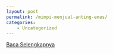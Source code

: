 ```yaml
---
layout: post
permalink: /mimpi-menjual-anting-emas/
categories:
    - Uncategorized
---
```


[Baca Selengkapnya](/10)